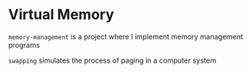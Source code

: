 # Virtual Memory

`memory-management` is a project where I implement memory management programs

`swapping` simulates the process of paging in a computer system